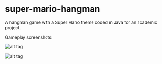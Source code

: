 # super-mario-hangman

A hangman game with a Super Mario theme coded in Java for an academic project.

Gameplay screenshots:

![alt tag](https://raw.github.com/abielg/super-mario-hangman/master/readme%20screenshots/screenshot-1.png)


![alt tag](https://raw.github.com/abielg/super-mario-hangman/master/readme%20screenshots/screenshot-2.png)